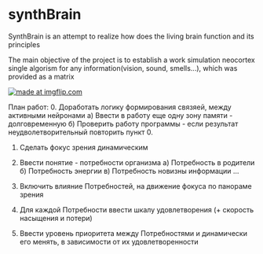 # synthBrain

SynthBrain is an attempt to realize how does the living brain function and its principles

The main objective of the project is to establish a work simulation neocortex single algorism 
for any information(vision, sound, smells...), which was  provided as a matrix


<a href="https://imgflip.com/gif/2ev0fx"><img src="https://i.imgflip.com/2ev0fx.gif" title="made at imgflip.com"/></a>

План работ:
0. Доработать логику формирования связяей, между активными нейронами
    а) Ввести в работу еще одну зону памяти - долговременную
    б) Проверить работу программы - если результат неудволетворительный повторить пункт 0.
1. Сделать фокус зрения динамическим
2. Ввести понятие - потребности организма
    а) Потребность в родители
    б) Потребность энергии
    в) Потребность новизны информации
    ...

3. Включить влияние Потребностей, на движение фокуса по панораме зрения
4. Для каждой Потребности ввести шкалу удовлетворения (+ скорость насыщения и потери)
5. Ввести уровень приоритета между Потребностями и динамически его менять, в зависимости от их удовлетворенности